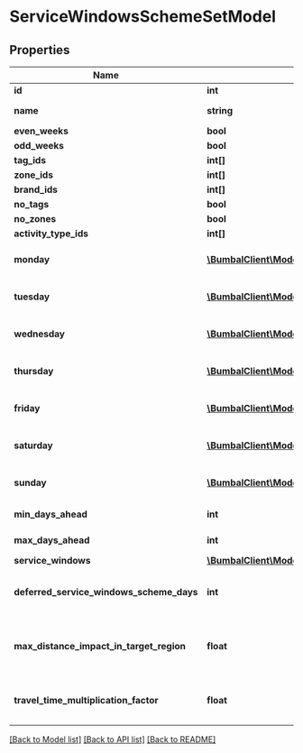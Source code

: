 # ServiceWindowsSchemeSetModel

## Properties
Name | Type | Description | Notes
------------ | ------------- | ------------- | -------------
**id** | **int** | Unique ID | [optional] 
**name** | **string** | Service windows scheme name | [optional] 
**even_weeks** | **bool** | even weeks | [optional] 
**odd_weeks** | **bool** | odd weeks | [optional] 
**tag_ids** | **int[]** | Tag id&#39;s | [optional] 
**zone_ids** | **int[]** | Zone id&#39;s | [optional] 
**brand_ids** | **int[]** | Brand id&#39;s | [optional] 
**no_tags** | **bool** | No tags boolean value | [optional] 
**no_zones** | **bool** | No zones boolean value | [optional] 
**activity_type_ids** | **int[]** | Activity type ids | [optional] 
**monday** | [**\BumbalClient\Model\ServiceWindowDayModel**](ServiceWindowDayModel.md) | ServiceWindowDayModel containing the cut off information | [optional] 
**tuesday** | [**\BumbalClient\Model\ServiceWindowDayModel**](ServiceWindowDayModel.md) | ServiceWindowDayModel containing the cut off information | [optional] 
**wednesday** | [**\BumbalClient\Model\ServiceWindowDayModel**](ServiceWindowDayModel.md) | ServiceWindowDayModel containing the cut off information | [optional] 
**thursday** | [**\BumbalClient\Model\ServiceWindowDayModel**](ServiceWindowDayModel.md) | ServiceWindowDayModel containing the cut off information | [optional] 
**friday** | [**\BumbalClient\Model\ServiceWindowDayModel**](ServiceWindowDayModel.md) | ServiceWindowDayModel containing the cut off information | [optional] 
**saturday** | [**\BumbalClient\Model\ServiceWindowDayModel**](ServiceWindowDayModel.md) | ServiceWindowDayModel containing the cut off information | [optional] 
**sunday** | [**\BumbalClient\Model\ServiceWindowDayModel**](ServiceWindowDayModel.md) | ServiceWindowDayModel containing the cut off information | [optional] 
**min_days_ahead** | **int** | Number of min. days ahead | [optional] 
**max_days_ahead** | **int** | Number of max. days ahead | [optional] 
**service_windows** | [**\BumbalClient\Model\ServiceWindowModel[]**](ServiceWindowModel.md) |  | [optional] 
**deferred_service_windows_scheme_days** | **int** | Deferred service windows scheme days (when null, will take the value from settings) | [optional] 
**max_distance_impact_in_target_region** | **float** | Maximum distance impact (meters) in target region (when null, will take the value from settings) | [optional] 
**travel_time_multiplication_factor** | **float** | Travel time multiplication factor (when null, will take the value from settings) | [optional] 

[[Back to Model list]](../README.md#documentation-for-models) [[Back to API list]](../README.md#documentation-for-api-endpoints) [[Back to README]](../README.md)


